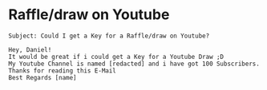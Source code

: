 # Raffle/draw on Youtube

    Subject: Could I get a Key for a Raffle/draw on Youtube?

    Hey, Daniel!
    It would be great if i could get a Key for a Youtube Draw ;D
    My Youtube Channel is named [redacted] and i have got 100 Subscribers.
    Thanks for reading this E-Mail
    Best Regards [name]
